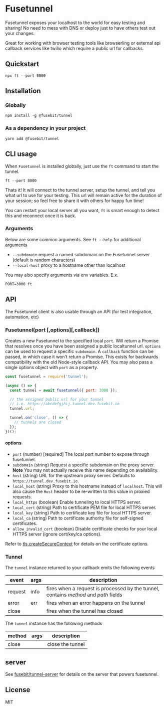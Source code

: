 # Fusetunnel

Fusetunnel exposes your localhost to the world for easy testing and sharing! No need to mess with DNS or deploy just to have others test out your changes.

Great for working with browser testing tools like browserling or external api callback services like twilio which require a public url for callbacks.

## Quickstart

```
npx ft --port 8000
```

## Installation

### Globally

```
npm install -g @fusebit/tunnel
```

### As a dependency in your project

```
yarn add @fusebit/tunnel
```

## CLI usage

When `Fusetunnel` is installed globally, just use the `ft` command to start the tunnel.

```
ft --port 8000
```

Thats it! It will connect to the tunnel server, setup the tunnel, and tell you what url to use for your testing. This url will remain active for the duration of your session; so feel free to share it with others for happy fun time!

You can restart your local server all you want, `ft` is smart enough to detect this and reconnect once it is back.

### Arguments

Below are some common arguments. See `ft --help` for additional arguments

- `--subdomain` request a named subdomain on the Fusetunnel server (default is random characters)
- `--local-host` proxy to a hostname other than localhost

You may also specify arguments via env variables. E.x.

```
PORT=3000 ft
```

## API

The Fusetunnel client is also usable through an API (for test integration, automation, etc)

### Fusetunnel(port [,options][,callback])

Creates a new Fusetunnel to the specified local `port`. Will return a Promise that resolves once you have been assigned a public localtunnel url. `options` can be used to request a specific `subdomain`. A `callback` function can be passed, in which case it won't return a Promise. This exists for backwards compatibility with the old Node-style callback API. You may also pass a single options object with `port` as a property.

```js
const fusetunnel = require('tunnel');

(async () => {
  const tunnel = await fusetunnel({ port: 3000 });

  // the assigned public url for your tunnel
  // i.e. https://abcdefgjhij.tunnel.dev.fusebit.io
  tunnel.url;

  tunnel.on('close', () => {
    // tunnels are closed
  });
})();
```

#### options

- `port` (number) [required] The local port number to expose through fusetunnel.
- `subdomain` (string) Request a specific subdomain on the proxy server. **Note** You may not actually receive this name depending on availability.
- `host` (string) URL for the upstream proxy server. Defaults to `https://tunnel.dev.fusebit.io`.
- `local_host` (string) Proxy to this hostname instead of `localhost`. This will also cause the `Host` header to be re-written to this value in proxied requests.
- `local_https` (boolean) Enable tunneling to local HTTPS server.
- `local_cert` (string) Path to certificate PEM file for local HTTPS server.
- `local_key` (string) Path to certificate key file for local HTTPS server.
- `local_ca` (string) Path to certificate authority file for self-signed certificates.
- `allow_invalid_cert` (boolean) Disable certificate checks for your local HTTPS server (ignore cert/key/ca options).

Refer to [tls.createSecureContext](https://nodejs.org/api/tls.html#tls_tls_createsecurecontext_options) for details on the certificate options.

### Tunnel

The `tunnel` instance returned to your callback emits the following events

| event   | args | description                                                                          |
| ------- | ---- | ------------------------------------------------------------------------------------ |
| request | info | fires when a request is processed by the tunnel, contains _method_ and _path_ fields |
| error   | err  | fires when an error happens on the tunnel                                            |
| close   |      | fires when the tunnel has closed                                                     |

The `tunnel` instance has the following methods

| method | args | description      |
| ------ | ---- | ---------------- |
| close  |      | close the tunnel |

## server

See [fusebit/tunnel-server](https://github.com/fusebit/tunnel-server) for details on the server that powers fusetunnel.

## License

MIT

